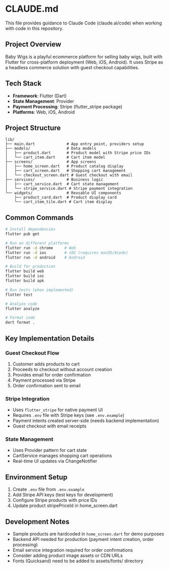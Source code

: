 # CLAUDE.md

This file provides guidance to Claude Code (claude.ai/code) when working with code in this repository.

## Project Overview

Baby Wigs is a playful ecommerce platform for selling baby wigs, built with Flutter for cross-platform deployment (Web, iOS, Android). It uses Stripe as a headless commerce solution with guest checkout capabilities.

## Tech Stack

- **Framework**: Flutter (Dart)
- **State Management**: Provider
- **Payment Processing**: Stripe (flutter_stripe package)
- **Platforms**: Web, iOS, Android

## Project Structure

```
lib/
├── main.dart              # App entry point, providers setup
├── models/                # Data models
│   ├── product.dart       # Product model with Stripe price IDs
│   └── cart_item.dart     # Cart item model
├── screens/               # App screens
│   ├── home_screen.dart   # Product catalog display
│   ├── cart_screen.dart   # Shopping cart management
│   └── checkout_screen.dart # Guest checkout with email
├── services/              # Business logic
│   ├── cart_service.dart  # Cart state management
│   └── stripe_service.dart # Stripe payment integration
└── widgets/               # Reusable UI components
    ├── product_card.dart  # Product display card
    └── cart_item_tile.dart # Cart item display
```

## Common Commands

```bash
# Install dependencies
flutter pub get

# Run on different platforms
flutter run -d chrome     # Web
flutter run -d ios        # iOS (requires macOS/Xcode)
flutter run -d android    # Android

# Build for production
flutter build web
flutter build ios
flutter build apk

# Run tests (when implemented)
flutter test

# Analyze code
flutter analyze

# Format code
dart format .
```

## Key Implementation Details

### Guest Checkout Flow
1. Customer adds products to cart
2. Proceeds to checkout without account creation
3. Provides email for order confirmation
4. Payment processed via Stripe
5. Order confirmation sent to email

### Stripe Integration
- Uses `flutter_stripe` for native payment UI
- Requires `.env` file with Stripe keys (see `.env.example`)
- Payment intents created server-side (needs backend implementation)
- Guest checkout with email receipts

### State Management
- Uses Provider pattern for cart state
- CartService manages shopping cart operations
- Real-time UI updates via ChangeNotifier

## Environment Setup

1. Create `.env` file from `.env.example`
2. Add Stripe API keys (test keys for development)
3. Configure Stripe products with price IDs
4. Update product stripePriceId in home_screen.dart

## Development Notes

- Sample products are hardcoded in `home_screen.dart` for demo purposes
- Backend API needed for production (payment intent creation, order processing)
- Email service integration required for order confirmations
- Consider adding product image assets or CDN URLs
- Fonts (Quicksand) need to be added to assets/fonts/ directory